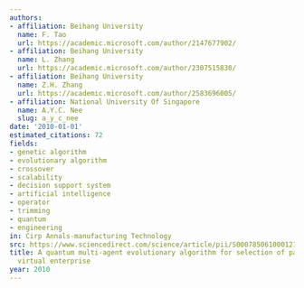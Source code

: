 ```yaml
---
authors:
- affiliation: Beihang University
  name: F. Tao
  url: https://academic.microsoft.com/author/2147677902/
- affiliation: Beihang University
  name: L. Zhang
  url: https://academic.microsoft.com/author/2307515830/
- affiliation: Beihang University
  name: Z.H. Zhang
  url: https://academic.microsoft.com/author/2583696005/
- affiliation: National University Of Singapore
  name: A.Y.C. Nee
  slug: a_y_c_nee
date: '2010-01-01'
estimated_citations: 72
fields:
- genetic algorithm
- evolutionary algorithm
- crossover
- scalability
- decision support system
- artificial intelligence
- operator
- trimming
- quantum
- engineering
in: Cirp Annals-manufacturing Technology
src: https://www.sciencedirect.com/science/article/pii/S0007850610001216
title: A quantum multi-agent evolutionary algorithm for selection of partners in a
  virtual enterprise
year: 2010
---
```

